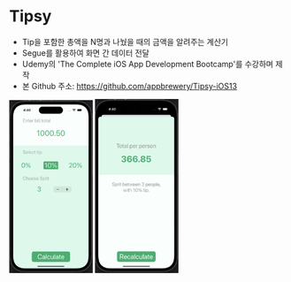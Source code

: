 # Tipsy

* Tip을 포함한 총액을 N명과 나눴을 때의 금액을 알려주는 계산기
* Segue를 활용하여 화면 간 데이터 전달
* Udemy의 'The Complete iOS App Development Bootcamp'를 수강하며 제작
* 본 Github 주소: https://github.com/appbrewery/Tipsy-iOS13

<img width="30%" alt="image" src="src/image.png"> <img width="30%" alt="image2" src="src/image2.png">
